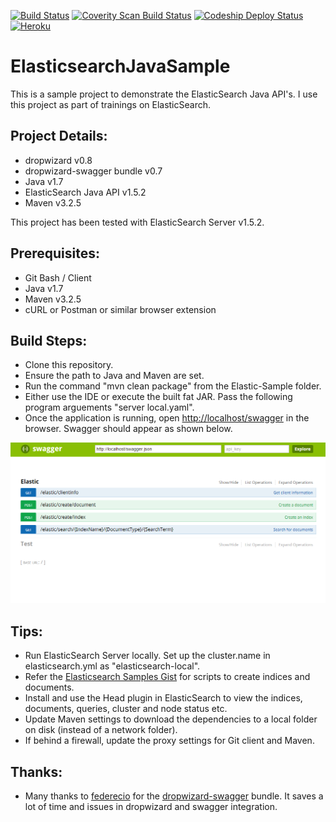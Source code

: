 [![Build Status](https://travis-ci.org/ElasticsearchTraining/ElasticsearchJavaSample.svg?branch=master)](https://travis-ci.org/ElasticsearchTraining/ElasticsearchJavaSample) [![Coverity Scan Build Status](https://scan.coverity.com/projects/6428/badge.svg)](https://scan.coverity.com/projects/elasticsearchtraining-elasticsearchjavasample) [![Codeship Deploy Status](https://codeship.com/projects/77e61860-43c5-0133-6157-525e623546c2/status?branch=master)](https://codeship.com/projects/77e61860-43c5-0133-6157-525e623546c2/status?branch=master) [![Heroku](https://heroku-badge.herokuapp.com/?app=elasticsearchjavasample&root=swagger/)](https://elasticsearchjavasample.herokuapp.com/swagger)

ElasticsearchJavaSample
=======================

This is a sample project to demonstrate the ElasticSearch Java API's. I use this project as part of trainings on ElasticSearch.

Project Details:
----------------
- dropwizard v0.8
- dropwizard-swagger bundle v0.7
- Java v1.7
- ElasticSearch Java API v1.5.2
- Maven v3.2.5

This project has been tested with ElasticSearch Server v1.5.2.

Prerequisites:
--------------
- Git Bash / Client
- Java v1.7
- Maven v3.2.5 
- cURL or Postman or similar browser extension

Build Steps: 
------------
- Clone this repository.
- Ensure the path to Java and Maven are set.
- Run the command "mvn clean package" from the Elastic-Sample folder.
- Either use the IDE or execute the built fat JAR. Pass the following program arguements "server local.yaml".
- Once the application is running, open [http://localhost/swagger](http://localhost/swagger) in the browser. Swagger
should appear as shown below.

![Swagger](swagger.png?raw=true "Swagger") 


Tips:
-----
- Run ElasticSearch Server locally. Set up the cluster.name in elasticsearch.yml as "elasticsearch-local".
- Refer the [Elasticsearch Samples Gist](https://gist.github.com/rajanm/3fdbc7999f0120ce5e87) for scripts
to create indices and documents.
- Install and use the Head plugin in ElasticSearch to view the indices, documents, queries, cluster and node status etc.
- Update Maven settings to download the dependencies to a local folder on disk (instead of a network folder).
- If behind a firewall, update the proxy settings for Git client and Maven.

Thanks:
-------
- Many thanks to [federecio](https://github.com/federecio) for the [dropwizard-swagger](https://github.com/federecio/dropwizard-swagger) 
bundle. It saves a lot of time and issues in dropwizard and swagger integration.

